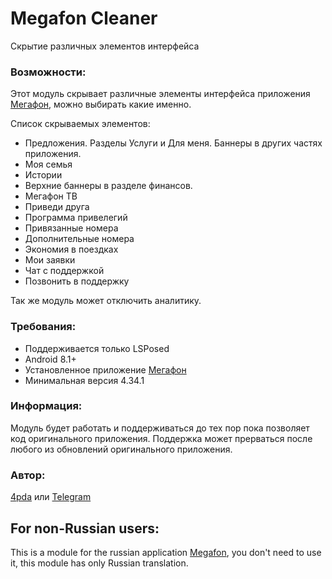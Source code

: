 # Megafon Cleaner
Скрытие различных элементов интерфейса

### Возможности:
Этот модуль скрывает различные элементы интерфейса приложения [Мегафон](https://play.google.com/store/apps/details?id=ru.megafon.mlk), можно выбирать какие именно.

Список скрываемых элементов:
- Предложения. Разделы Услуги и Для меня. Баннеры в других частях приложения.
- Моя семья
- Истории
- Верхние баннеры в разделе финансов.
- Мегафон ТВ
- Приведи друга
- Программа привелегий
- Привязанные номера
- Дополнительные номера
- Экономия в поездках
- Мои заявки
- Чат с поддержкой
- Позвонить в поддержку

Так же модуль может отключить аналитику.

### Требования:
- Поддерживается только LSPosed
- Android 8.1+
- Установленное приложение [Мегафон](https://play.google.com/store/apps/details?id=ru.megafon.mlk)
- Минимальная версия 4.34.1

### Информация:
Модуль будет работать и поддерживаться до тех пор пока позволяет код оригинального приложения. Поддержка может прерваться после любого из обновлений оригинального приложения.

### Автор: 
[4pda](http://4pda.ru/forum/index.php?showuser=2084748) или [Telegram](https://t.me/Blue_cat1)


## For non-Russian users:
This is a module for the russian application [Megafon](https://play.google.com/store/apps/details?id=ru.megafon.mlk), you don't need to use it, this module has only Russian translation.

